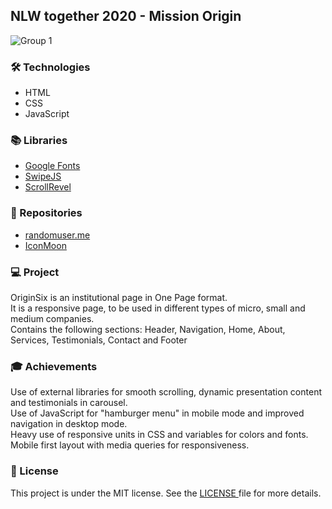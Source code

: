 <h2>NLW together 2020 -  Mission Origin</h2>

![Group 1](https://user-images.githubusercontent.com/73071973/142681567-607a3217-d136-4536-977b-f46bc0e28ed8.png)

<h3>🛠 Technologies</h3>
<ul>
  <li>HTML</li>
  <li>CSS</li>
  <li>JavaScript</li>
</ul> 

<h3>📚 Libraries</h3>
<ul>
  <li><a href="https://fonts.google.com/">Google Fonts</a></li>
  <li><a href="https://github.com/nolimits4web/Swiper">SwipeJS</a></li>
  <li><a href="https://scrollrevealjs.org/">ScrollRevel</a></li>
</ul> 

<h3>🎨 Repositories</h3>
<ul>
  <li><a href="https://randomuser.me/photos">randomuser.me</a></li>
  <li><a href="https://icomoon.io/">IconMoon</a></li>
</ul> 

<h3>💻 Project</h3>
<p>OriginSix is an institutional page in One Page format. <br>
  It is a responsive page, to be used in different types of micro, small and medium companies.<br> 
  Contains the following sections: Header, Navigation, Home, About, Services, Testimonials, Contact and Footer</p>

<h3>🎓 Achievements</h3>
<p>Use of external libraries for smooth scrolling, dynamic presentation content and testimonials in carousel.<br>
Use of JavaScript for "hamburger menu" in mobile mode and improved navigation in desktop mode.<br>
Heavy use of responsive units in CSS and variables for colors and fonts.<br>
Mobile first layout with media queries for responsiveness.</p>

<h3>📝 License</h3>
<p>This project is under the MIT license. See the <a href="https://github.com/lucasmdpereira/nlwtogether2020_origin/blob/main/LICENSE.md"> LICENSE </a> file for more details.<p>
